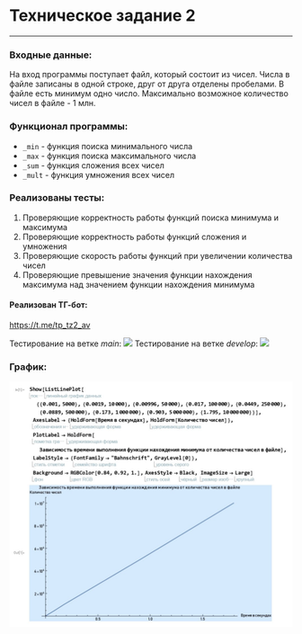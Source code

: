 ﻿# Техническое задание 2
***

### Входные данные:
На вход программы поступает файл, который состоит из чисел. Числа в файле записаны в одной строке, друг от друга отделены пробелами.
В файле есть минимум одно число. Максимально возможное количество чисел в файле - 1 млн.


### Функционал программы:
* `_min` - функция поиска минимального числа
* `_max` - функция поиска максимального числа
* `_sum` - функция сложения всех чисел
* `_mult` - функция умножения всех чисел


### Реализованы тесты:
1. Проверяющие корректность работы функций поиска минимума и максимума
2. Проверяющие корректность работы функций сложения и умножения
3. Проверяющие скорость работы функций при увеличении количества чисел
4. Проверяющие превышение значения функции нахождения максимума над значением функции нахождения минимума

#### Реализован ТГ-бот:
https://t.me/tp_tz2_av

Тестирование на ветке _main_:
![](https://github.com/anlika301/hse_tp_hw_2/actions/workflows/Code_checks.yml/badge.svg?branch=main)
Тестирование на ветке _develop_:
![](https://github.com/anlika301/hse_tp_hw_2/actions/workflows/Code_checks.yml/badge.svg?branch=develop)

### График:
![alt text][logo]

[logo]: https://github.com/anlika301/hse_tp_hw_2/blob/062901d943cdfc03621ea59987263779eb186788/Grafic.jpg
